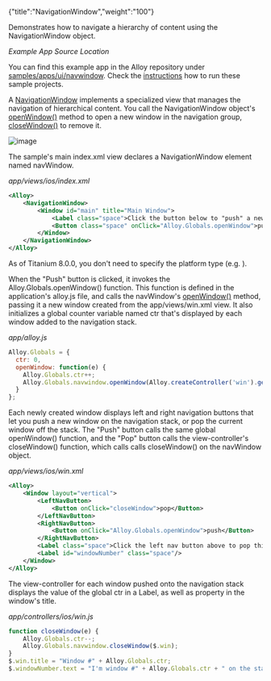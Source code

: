 {"title":"NavigationWindow","weight":"100"}

Demonstrates how to navigate a hierarchy of content using the NavigationWindow object.

*Example App Source Location*

You can find this example app in the Alloy repository under [samples/apps/ui/navwindow](https://github.com/appcelerator/alloy/tree/master/samples/apps/ui/navwindow). Check the [instructions](/docs/appc/Alloy_Framework/Alloy_Guide/Alloy_Test_Apps/) how to run these sample projects.

A [NavigationWindow](#!/api/Titanium.UI.iOS.NavigationWindow) implements a specialized view that manages the navigation of hierarchical content. You call the NavigationWindow object's [openWindow()](#!/api/Titanium.UI.iOS.NavigationWindow-method-openWindow) method to open a new window in the navigation group, [closeWindow()](#!/api/Titanium.UI.iOS.NavigationWindow-method-closeWindow) to remove it.

![image](/Images/appc/download/attachments/41845759/image.gif)

The sample's main index.xml view declares a NavigationWindow element named navWindow.

*app/views/ios/index.xml*

```xml
<Alloy>
    <NavigationWindow>
        <Window id="main" title="Main Window">
            <Label class="space">Click the button below to "push" a new window onto the navigation stack</Label>
            <Button class="space" onClick="Alloy.Globals.openWindow">push</Button>
        </Window>
    </NavigationWindow>
</Alloy>
```

As of Titanium 8.0.0, you don't need to specify the platform type (e.g. <NavigationWindow platform="ios">).

When the "Push" button is clicked, it invokes the Alloy.Globals.openWindow() function. This function is defined in the application's alloy.js file, and calls the navWindow's [openWindow()](#!/api/Titanium.UI.iOS.NavigationWindow-method-openWindow) method, passing it a new window created from the app/views/win.xml view. It also initializes a global counter variable named ctr that's displayed by each window added to the navigation stack.

*app/alloy.js*

```javascript
Alloy.Globals = {
  ctr: 0,
  openWindow: function(e) {
    Alloy.Globals.ctr++;
    Alloy.Globals.navwindow.openWindow(Alloy.createController('win').getView());
  }
};
```

Each newly created window displays left and right navigation buttons that let you push a new window on the navigation stack, or pop the current window off the stack. The "Push" button calls the same global openWindow() function, and the "Pop" button calls the view-controller's closeWindow() function, which calls calls closeWindow() on the navWindow object.

*app/views/ios/win.xml*

```xml
<Alloy>
    <Window layout="vertical">
        <LeftNavButton>
            <Button onClick="closeWindow">pop</Button>
        </LeftNavButton>
        <RightNavButton>
            <Button onClick="Alloy.Globals.openWindow">push</Button>
        </RightNavButton>
        <Label class="space">Click the left nav button above to pop this window off the navigation stack. Click the right one to push another window onto the stack.</Label>
        <Label id="windowNumber" class="space"/>
    </Window>
</Alloy>
```

The view-controller for each window pushed onto the navigation stack displays the value of the global ctr in a Label, as well as property in the window's title.

*app/controllers/ios/win.js*

```javascript
function closeWindow(e) {
    Alloy.Globals.ctr--;
    Alloy.Globals.navwindow.closeWindow($.win);
}
$.win.title = "Window #" + Alloy.Globals.ctr;
$.windowNumber.text = "I'm window #" + Alloy.Globals.ctr + " on the stack";
```
